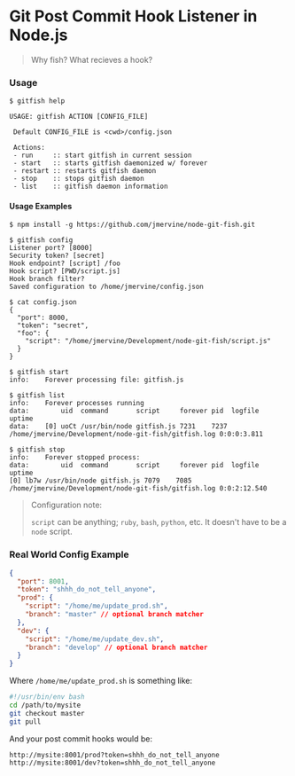 # Git Post Commit Hook Listener in Node.js

> Why fish? What recieves a hook?

### Usage

```
$ gitfish help

USAGE: gitfish ACTION [CONFIG_FILE]

 Default CONFIG_FILE is <cwd>/config.json

 Actions:
 - run     :: start gitfish in current session
 - start   :: starts gitfish daemonized w/ forever
 - restart :: restarts gitfish daemon
 - stop    :: stops gitfish daemon
 - list    :: gitfish daemon information
```

#### Usage Examples

```
$ npm install -g https://github.com/jmervine/node-git-fish.git

$ gitfish config
Listener port? [8000]
Security token? [secret]
Hook endpoint? [script] /foo
Hook script? [PWD/script.js]
Hook branch filter?
Saved configuration to /home/jmervine/config.json

$ cat config.json
{
  "port": 8000,
  "token": "secret",
  "foo": {
    "script": "/home/jmervine/Development/node-git-fish/script.js"
  }
}

$ gitfish start
info:    Forever processing file: gitfish.js

$ gitfish list
info:    Forever processes running
data:        uid  command       script     forever pid  logfile                                              uptime
data:    [0] uoCt /usr/bin/node gitfish.js 7231    7237 /home/jmervine/Development/node-git-fish/gitfish.log 0:0:0:3.811

$ gitfish stop
info:    Forever stopped process:
data:        uid  command       script     forever pid  logfile                                              uptime
[0] lb7w /usr/bin/node gitfish.js 7079    7085 /home/jmervine/Development/node-git-fish/gitfish.log 0:0:2:12.540
```

> Configuration note:
>
> `script` can be anything; `ruby`, `bash`, `python`, etc. It doesn't have to be a `node` script.

### Real World Config Example

``` json
{
  "port": 8001,
  "token": "shhh_do_not_tell_anyone",
  "prod": {
    "script": "/home/me/update_prod.sh",
    "branch": "master" // optional branch matcher
  },
  "dev": {
    "script": "/home/me/update_dev.sh",
    "branch": "develop" // optional branch matcher
  }
}
```

Where `/home/me/update_prod.sh` is something like:

``` bash
#!/usr/bin/env bash
cd /path/to/mysite
git checkout master
git pull
```

And your post commit hooks would be:

```
http://mysite:8001/prod?token=shhh_do_not_tell_anyone
http://mysite:8001/dev?token=shhh_do_not_tell_anyone
```

